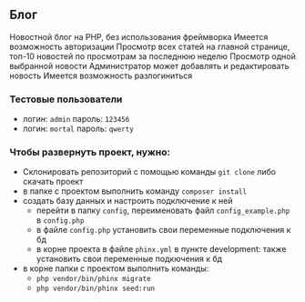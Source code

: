 ## Блог
Новостной блог на PHP, без использования фреймворка
Имеется возможность авторизации
Просмотр всех статей на главной странице, топ-10 новостей по просмотрам за последнюю неделю
Просмотр одной выбранной новости
Администратор может добавлять и редактировать новость
Имеется возможность разлогиниться

### Тестовые пользователи

 - логин: ``admin`` пароль: ``123456``
 - логин: ``mortal`` пароль: ``qwerty``  
### Чтобы развернуть проект, нужно:

  - Склонировать репозиторий с помощью команды ``git clone`` либо скачать проект
  - в папке с проектом выполнить команду ``composer install``
  - создать базу данных и настроить подключение к ней
    - перейти в папку ``config``, переименовать файл ``config_example.php`` в ``config.php``
    - в файле ``config.php`` установить свои переменные подключения к бд
    - в корне проекта в файле ``phinx.yml`` в пункте development: также установить свои переменные подкючения к бд
  - в корне папки с проектом выполнить команды:
    - ``php vendor/bin/phinx migrate``
    - ``php vendor/bin/phinx seed:run``
    
  


